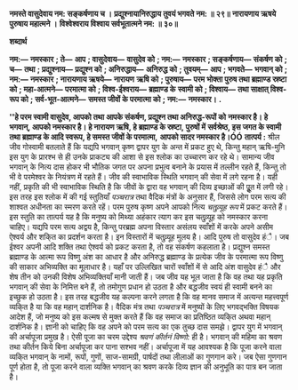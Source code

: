**नमस्ते वासुदेवाय नम: सङ्कर्षणाय च ।** **प्रद्युश्नायानिरुद्धाय तुवयं भगवते नम: ॥ २९॥** **नारायणाय ऋषये पुरुषाय महात्मने ।** **विश्वेश्वराय विश्वाय सर्वभूतात्मने नम: ॥ ३०॥** 

**शब्दार्थ** 

**नम:—** **नमस्कार** **; ते—** **आप** **; वासुदेवाय—** **वासुदेव को** **; नम:—** **नमस्कार** **; सङ्कर्षणाय—** **संकर्षण को** **; च—** **तथा** **; प्रद्युश्नाय—** **प्रद्युश्न को** **; अनिरुद्धाय—** **अनिरुद्ध को** **; तुवयम्—** **आप** **; भगवते—** **भगवान् को** **; नम:—** **नमस्कार** **; नारायणाय ऋषये—** **नारायण** **ऋषि को** **; पुरुषाय—** **परम भोक्ता पुरुष तथा ब्रह्माण्ड स्रष्टा को** **; महा-आत्मने—** **परमात्मा को** **; विश्व-ईश्वराय—** **ब्रह्माण्ड के** **स्वामी को** **; विश्वाय—** **तथा साक्षात् विश्व-रूप को** **; सर्व-भूत-आत्मने—** **समस्त जीवों के परमात्मा को** **; नम:—** **नमस्कार।** **.** 

**''हे परम स्वामी वासुदेव, आपको तथा आपके संकर्षण, प्रद्युश्न तथा अनिरुद्ध-रूपों को** **नमस्कार है। हे भगवान्, आपको नमस्कार है। हे नारायण ऋषि, हे ब्रह्माण्ड के स्रष्टा, पुरुषों में** **सर्वश्रेष्ठ, इस जगत के स्वामी तथा ब्रह्माण्ड के आदि स्वरूप, हे समस्त जीवों के परमात्मा,** **आपको सादर नमस्कार है।ÓÓ** **तात्पर्य :** श्रील जीव गोस्वामी बतलाते हैं कि यद्यपि भगवान् कृष्ण द्वापर युग के अन्त में प्रकट हुए थे, किन्तु महान् ऋषि-मुनि इस युग के प्रारश्भ से ही उनके प्राकट्य की आशा से इस श्लोक का उच्चारण कर रहे थे। सामान्य जीव भगवान् के नित्य दास होकर भी भौतिक जगत पर अपना प्रभुत्व बनाने के प्रयास में तल्लीन रहते हैं, किन्तु तो भी वे परमेश्वर के नियंत्रण में रहते हैं। जीव की स्वाभाविक स्थिति भगवान् की सेवा में लगे रहना है। यही नहीं, प्रकृति की भी स्वाभाविक स्थिति है कि जीवों के द्वारा वह भगवान् की दिव्य इच्छाओं की पूॢत में लगी रहे। इस तरह इस श्लोक में की गई स्तुतियाँ *पञ्चरात्र* तथा वैदिक मंत्रों के अनुसार हैं, जिससे लोग परम सत्य की शाश्वत अधीनता का स्मरण करते रहें। परम पुरुष कृष्ण अपने आपको नित्य *चतुव्र्यूह रूप* में प्रकट करते हैं। इस स्तुति का तात्पर्य यह है कि मनुष्य को मिथ्या अहंकार त्याग कर इस चतुव्र्यूह को नमस्कार करना चाहिए। यद्यपि परम सत्य अद्वय है, किन्तु परब्रह्म अपना विस्तार असंलय स्वाँशों में करके अपने असीम ऐश्वर्य और शकि्त का प्रदर्शन करता है। इन विस्तारों में चतुव्र्यूह मुलय है। आदि पुरुष तो वासुदेव हंै। जब ईश्वर अपनी आदि शक्ति तथा ऐश्वर्य को प्रकट करता है, तो वह संकर्षण कहलाता है। प्रद्युश्न समस्त ब्रह्माण्ड के आत्मा रूप विष्णु अंश का आधार है और अनिरुद्ध ब्रह्माण्ड के प्रत्येक जीव के परमात्मा रूप विष्णु की साकार अभिव्यक्ति का मूलाधार है। यहाँ पर उल्लिखित चारों स्वाँशों में से आदि अंश वासुदेव हंै और शेष तीन को उनकी विशेष अभिव्यक्तियाँ मानी जाती हैं। जब जीव यह भूल जाता है कि वह तथा यह प्रकृति भगवान् की सेवा के निमित्त बने हैं, तो तमोगुण प्रधान हो उठता है और बद्धजीव स्वयं ही स्वामी बनने का इच्छुक हो उठता है। इस तरह बद्धजीव यह कल्पना करने लगता है कि वह मानव समाज में अत्यन्त महत्त्वपूर्ण व्यकि्त है या कि वह महान् दार्शनिक है। वैदिक मंत्र तथा *पञ्चरात्र* में मनुष्यों के लिए भगवद्भक्ति विषयक आदेश हैं, जो मनुष्य को इस कल्मष से मुक्त करते हैं कि वह समाज का प्रतिष्ठित व्यकि्त अथवा महान् दार्शनिक है। ज्ञानी को चाहिए कि वह अपने को परम सत्य का एक तुच्छ दास समझे। द्वापर युग में भगवान् की अर्चापूजा प्रमुख है। ऐसी पूजा का चरम उद्देश्य *श्रवणं कीर्तनं विष्णो:* ही है। भगवान् की महिमा का श्रवण तथा कीर्तन किये बिना अर्चापूजा कर पाना सश्भव नहीं। अर्चापूजा में यह आवश्यक है कि पूजा करने वाला व्यकि्त भगवान् के नामों, रूपों, गुणों, साज-सामग्री, पार्षदों तथा लीलाओं का गुणगान करे। जब ऐसा गुणगान पूर्ण होता है, तो पूजा करने वाला व्यक्ति भगवान् का श्रवण करके दिव्य ज्ञान की अनुभूति का पात्र बन जाता है।  